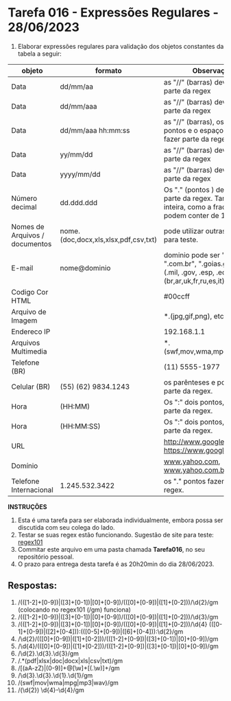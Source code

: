 # Tarefa 016 - Expressões Regulares - 28/06/2023

1. Elaborar expressões regulares para validação dos objetos constantes da tabela a seguir:

|objeto|formato|Observação|
|--|--|--|
|Data|dd/mm/aa|as "//" (barras) devem fazer parte da regex|
|Data|dd/mm/aaa|as "//" (barras) devem fazer parte da regex|
Data|dd/mm/aaa hh:mm:ss|as "//" (barras), os ":" dois pontos e o espaço devem fazer parte da regex|
|Data|yy/mm/dd|as "//" (barras) devem fazer parte da regex|
|Data|yyyy/mm/dd|as "//" (barras) devem fazer parte da regex|
|Número decimal|dd.ddd.ddd|Os "." (pontos ) devem fazer parte da regex. Tanto a parte inteira, como a fracionária podem conter de 1 a 5 casas|
|Nomes de Arquivos / documentos|nome.(doc,docx,xls,xlsx,pdf,csv,txt)|pode utilizar outras extensões para teste.|
|E-mail|nome@dominio|dominio pode ser ".com", ".com.br", ".goias.gov.br", "(.mil, .gov, .esp, .edu).(br,ar,uk,fr,ru,es,it)"|
|Codigo Cor HTML ||#00ccff|
|Arquivo de Imagem||*.(jpg,gif,png), etc.|
|Endereco IP ||192.168.1.1|
|Arquivos Multimedia ||*.(swf,mov,wma,mpg,mp3,wav)|
|Telefone (BR) ||(11) 5555-1977 |
|Celular (BR)|(55) (62) 9834.1243|os parênteses e pontos fazem parte da regex.|
|Hora|(HH:MM)|Os ":" dois pontos, fazem parte da regex.|
|Hora|(HH:MM:SS)|Os ":" dois pontos, fazem parte da regex.|
|URL||http://www.google.com, https://www.google.com.br |
|Domínio||www.yahoo.com, www.yahoo.com.br|
|Telefone Internacional |1.245.532.3422|os "." pontos fazem parte da regex.|




**INSTRUÇÕES**
1. Esta é uma tarefa para ser elaborada individualmente, embora possa ser discutida com seu colega do lado.
2. Testar se suas regex estão funcionando. Sugestão de site para teste: [regex101](regex101.com)
3. Commitar este arquivo em uma pasta chamada **Tarefa016**, no seu repositório pessoal.
4. O prazo para entrega desta tarefa é as 20h20min do dia 28/06/2023.

## Respostas:
1. /(([1-2]+[0-9])|([3]+[0-1])|[0]+[0-9])\/(([0]+[0-9])|([1]+[0-2]))\/\d{2}/gm  (colocando no regex101 (/gm) funciona)<br>
2. /(([1-2]+[0-9])|([3]+[0-1])|[0]+[0-9])\/(([0]+[0-9])|([1]+[0-2]))\/\d{3}/gm<br>
3. /(([1-2]+[0-9])|([3]+[0-1])|[0]+[0-9])\/(([0]+[0-9])|([1]+[0-2]))\/\d{4} (([0-1]+[0-9])|([2]+[0-4])):(([0-5]+[0-9])|([6]+[0-4])):\d{2}/gm <br>
4. /\d{2}\/(([0]+[0-9])|([1]+[0-2]))\/(([1-2]+[0-9])|([3]+[0-1])|[0]+[0-9])/gm
5. /\d{4}\/(([0]+[0-9])|([1]+[0-2]))\/(([1-2]+[0-9])|([3]+[0-1])|[0]+[0-9])/gm<br>
6. /\d{2}.\d{3}.\d{3}/gm <br>
7. /.*(pdf|xlsx|doc|docx|xls|csv|txt)/gm
8. /[(aA-zZ)|(0-9)]+@[\w]+[(.\w)]+/gm
9. /\d{3}.\d{3}.\d{1}.\d{1}/gm
10. /(swf|mov|wma|mpg|mp3|wav)/gm
11. /\(\d{2}\) \d{4}-\d{4}/gm



